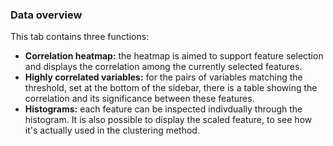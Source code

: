 ### Data overview

This tab contains three functions:

* **Correlation heatmap:** the heatmap is aimed to support feature selection and displays the correlation among the currently selected features.
* **Highly correlated variables:** for the pairs of variables matching the threshold, set at the bottom of the sidebar, there is a table showing the correlation and its significance between these features.
* **Histograms:** each feature can be inspected indivdually through the histogram. It is also possible to display the scaled feature, to see how it's actually used in the clustering method.
